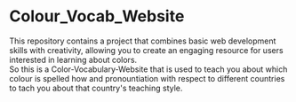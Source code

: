 # Colour_Vocab_Website

This repository contains a project that combines basic web development skills with creativity, allowing you to create an engaging resource for users interested in learning about colors.<br>
So this is a Color-Vocabulary-Website that is used to teach you about which colour is spelled how and pronountiation with respect to different countries to tach you about that country's teaching style.
